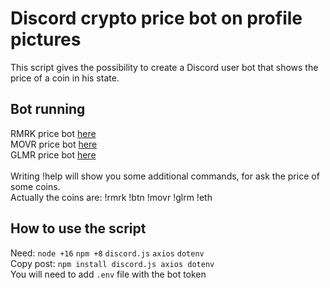 # Discord crypto price bot on profile pictures
This script gives the possibility to create a Discord user bot that shows the price of a coin in his state.

<h2>Bot running</h2>
RMRK price bot <a href='https://discord.com/api/oauth2/authorize?client_id=932997212626104351&permissions=0&scope=bot' target='_blank'>here</a><br>
MOVR price bot <a href='https://discord.com/api/oauth2/authorize?client_id=933847099861237791&permissions=0&scope=bot' target='_blank'>here</a><br>
GLMR price bot <a href='https://discord.com/api/oauth2/authorize?client_id=934218534005907468&permissions=0&scope=bot' target='_blank'>here</a>
<br><br>
Writing !help will show you some additional commands, for ask the price of some coins.<br>
Actually the coins are: !rmrk !btn !movr !glrm !eth

<h2>How to use the script</h2>
Need: <code>node +16</code> <code>npm +8</code> <code>discord.js</code> <code>axios</code> <code>dotenv</code><br>
Copy post: <code>npm install discord.js axios dotenv</code><br>
You will need to add <code>.env</code> file with the bot token
